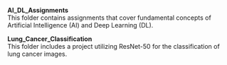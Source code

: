 **AI_DL_Assignments**  
This folder contains assignments that cover fundamental concepts of Artificial Intelligence (AI) and Deep Learning (DL).  

**Lung_Cancer_Classification**  
This folder includes a project utilizing ResNet-50 for the classification of lung cancer images.  
